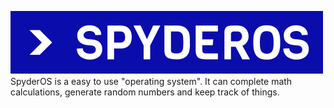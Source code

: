 ![Logo](https://github.com/ChaoticDucc/SpyderOS/blob/master/logo/logo_small.png)
SpyderOS is a easy to use "operating system". It can complete math calculations, generate random numbers and keep track of things.
